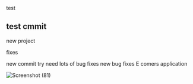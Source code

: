 test 
## test cmmit 

new project 

fixes

new commit try
need lots of bug fixes
new bug fixes
E comers application 





![Screenshot (81)](https://github.com/Harijohnson/termic_shop/assets/98631963/efaf41a0-ebdd-4120-a9b5-5ff9289b788f)
